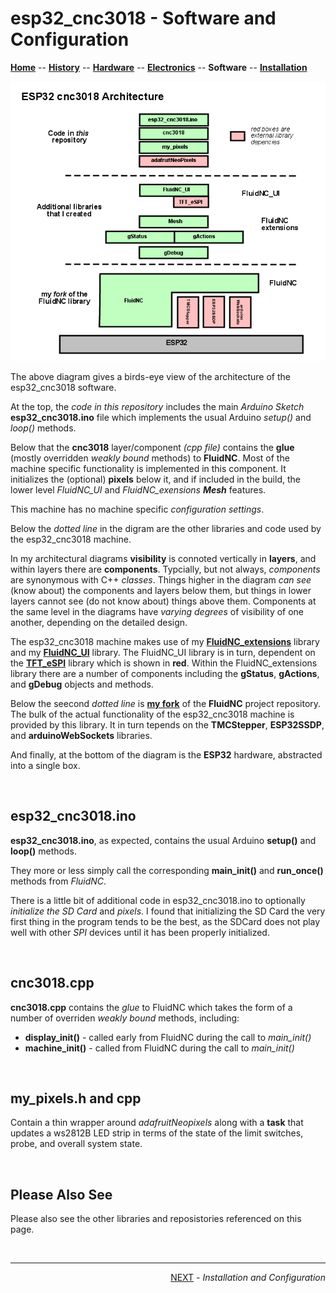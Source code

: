 # esp32_cnc3018 - Software and Configuration

**[Home](readme.md)** --
**[History](history.md)** --
**[Hardware](hardware.md)** --
**[Electronics](electronics.md)** --
**Software** --
**[Installation](installation.md)**



![cnc3018_architecture.png](images/cnc3018_architecture.png)

The above diagram gives a birds-eye view of the architecture of the
esp32_cnc3018 software.

At the top, the *code in this repository* includes
the main *Arduino Sketch* **esp32_cnc3018.ino** file which
implements the usual Arduino *setup()* and *loop()* methods.

Below that the **cnc3018** layer/component *(cpp file)* contains the
**glue** (mostly overridden *weakly bound* methods) to **FluidNC**.
Most of the machine specific functionality is implemented in this
component.  It initializes the (optional) **pixels** below it,
and if included in the build, the lower level *FluidNC_UI* and
*FluidNC_exensions **Mesh*** features.

This machine has no machine specific *configuration settings*.

Below the *dotted line* in the digram are the other libraries and
code used by the esp32_cnc3018 machine.

In my architectural diagrams **visibility**
is connoted vertically in **layers**, and within layers there are
**components**. Typcially, but not always, *components* are synonymous
with C++ *classes*.
Things higher in the diagram *can see* (know about) the components and
layers below them, but things in lower layers cannot see (do not know about)
things above them.  Components at the same level in the diagrams have *varying
degrees* of visibility of one another, depending on the detailed design.

The esp32_cnc3018 machine makes use of my
[**FluidNC_extensions**](https://github.com/phorton1/Arduino-libraries-FluidNC_extensions)
library and my
[**FluidNC_UI**](https://github.com/phorton1/Arduino-libraries-FluidNC_UI)
library.  The FluidNC_UI library is in turn, dependent on the
[**TFT_eSPI**](https://github.com/phorton1/Arduino-libraries-TFT_eSPI)
library which is shown in **red**.
Within the FluidNC_extensions library there are a number
of components including the **gStatus**, **gActions**, and **gDebug**
objects and methods.

Below the seecond *dotted line* is
[**my fork**](https://github.com/phorton1/Arduino-libraries-FluidNC)
of the **FluidNC** project
repository.  The bulk of the actual functionality of the esp32_cnc3018 machine is
provided by this library.  It in turn tepends on the **TMCStepper**,
**ESP32SSDP**, and **arduinoWebSockets** libraries.


And finally, at the bottom of the diagram is the **ESP32** hardware,
abstracted into a single box.

<br>

## esp32_cnc3018.ino

**esp32_cnc3018.ino**, as expected, contains the usual Arduino **setup()**
and **loop()** methods.

They more or less simply call the corresponding
**main_init()** and **run_once()** methods from *FluidNC*.

There is a little bit of additional code in esp32_cnc3018.ino to
optionally *initialize the SD Card* and *pixels*.  I found that initializing
the SD Card the very first thing in the program tends to be
the best, as the SDCard does not play well with other *SPI*
devices until it has been properly initialized.

<br>

## cnc3018.cpp

**cnc3018.cpp** contains the *glue* to FluidNC which takes the form
of a number of overriden *weakly bound* methods, including:

- **display_init()** - called early from FluidNC during the call to *main_init()*
- **machine_init()** - called from FluidNC during the call to *main_init()*


<br>

## my_pixels.h and cpp

Contain a thin wrapper around *adafruitNeopixels* along with
a **task** that updates a ws2812B LED strip in terms of the
state of the limit switches, probe, and overall system state.


<br>

## Please Also See

Please also see the other libraries and reposistories referenced on this page.







<br>
<hr>
<div style="text-align: right">
<a href='installation.md'>NEXT</a><i> - Installation and Configuration</i>
</div>
